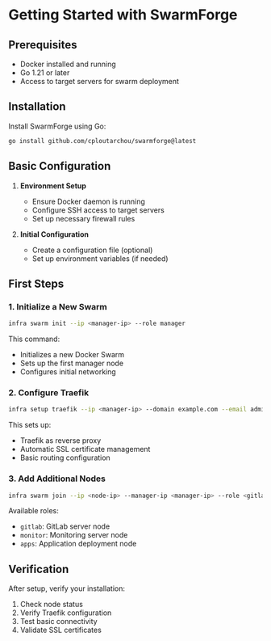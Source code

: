 # Getting Started with SwarmForge

## Prerequisites

- Docker installed and running
- Go 1.21 or later
- Access to target servers for swarm deployment

## Installation

Install SwarmForge using Go:

```bash
go install github.com/cploutarchou/swarmforge@latest
```

## Basic Configuration

1. **Environment Setup**
   - Ensure Docker daemon is running
   - Configure SSH access to target servers
   - Set up necessary firewall rules

2. **Initial Configuration**
   - Create a configuration file (optional)
   - Set up environment variables (if needed)

## First Steps

### 1. Initialize a New Swarm

```bash
infra swarm init --ip <manager-ip> --role manager
```

This command:
- Initializes a new Docker Swarm
- Sets up the first manager node
- Configures initial networking

### 2. Configure Traefik

```bash
infra setup traefik --ip <manager-ip> --domain example.com --email admin@example.com
```

This sets up:
- Traefik as reverse proxy
- Automatic SSL certificate management
- Basic routing configuration

### 3. Add Additional Nodes

```bash
infra swarm join --ip <node-ip> --manager-ip <manager-ip> --role <gitlab|monitor|apps>
```

Available roles:
- `gitlab`: GitLab server node
- `monitor`: Monitoring server node
- `apps`: Application deployment node

## Verification

After setup, verify your installation:

1. Check node status
2. Verify Traefik configuration
3. Test basic connectivity
4. Validate SSL certificates
